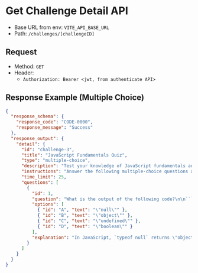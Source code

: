 # Get Challenge Detail API

- Base URL from env: `VITE_API_BASE_URL`
- Path: `/challenges/[challengeID]`

## Request

- Method: `GET`
- Header:
  - `Authorization: Bearer <jwt, from authenticate API>`

## Response Example (Multiple Choice)
```json
{
  "response_schema": {
    "response_code": "CODE-0000",
    "response_message": "Success"
  },
  "response_output": {
    "detail": {
      "id": "challenge-3",
      "title": "JavaScript Fundamentals Quiz",
      "type": "multiple-choice",
      "description": "Test your knowledge of JavaScript fundamentals and modern ES6+ features.",
      "instructions": "Answer the following multiple-choice questions about JavaScript. Each question has only one correct answer.",
      "time_limit": 25,
      "questions": [
        {
          "id": 1,
          "question": "What is the output of the following code?\n\n```javascript\nconsole.log(typeof null);\n```",
          "options": [
            { "id": "A", "text": "\"null\"" },
            { "id": "B", "text": "\"object\"" },
            { "id": "C", "text": "\"undefined\"" },
            { "id": "D", "text": "\"boolean\"" }
          ],
          "explanation": "In JavaScript, `typeof null` returns \"object\"..."
        }
      ]
    }
  }
}
